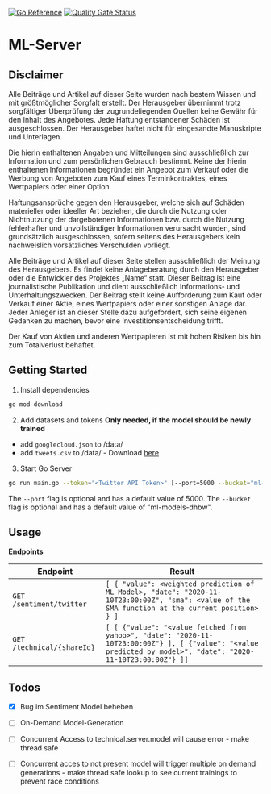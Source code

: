 [![Go Reference](https://pkg.go.dev/badge/github.com/DHBWMannheim/ml-server.svg)](https://pkg.go.dev/github.com/DHBWMannheim/ml-server)
[![Quality Gate Status](https://sonarcloud.io/api/project_badges/measure?project=DHBWMannheim_ml-server&metric=alert_status)](https://sonarcloud.io/dashboard?id=DHBWMannheim_ml-server)
# ML-Server

## Disclaimer
Alle Beiträge und Artikel auf dieser Seite wurden nach bestem Wissen und mit größtmöglicher Sorgfalt erstellt. Der Herausgeber übernimmt trotz sorgfältiger Überprüfung der zugrundeliegenden Quellen keine Gewähr für den Inhalt des Angebotes. Jede Haftung entstandener Schäden ist ausgeschlossen. Der Herausgeber haftet nicht für eingesandte Manuskripte und Unterlagen.

Die hierin enthaltenen Angaben und Mitteilungen sind ausschließlich zur Information und zum persönlichen Gebrauch bestimmt. Keine der hierin enthaltenen Informationen begründet ein Angebot zum Verkauf oder die Werbung von Angeboten zum Kauf eines Terminkontraktes, eines Wertpapiers oder einer Option.

Haftungsansprüche gegen den Herausgeber, welche sich auf Schäden materieller oder ideeller Art beziehen, die durch die Nutzung oder Nichtnutzung der dargebotenen Informationen bzw. durch die Nutzung fehlerhafter und unvollständiger Informationen verursacht wurden, sind grundsätzlich ausgeschlossen, sofern seitens des Herausgebers kein nachweislich vorsätzliches Verschulden vorliegt.

Alle Beiträge und Artikel auf dieser Seite stellen ausschließlich der Meinung des Herausgebers. Es findet keine Anlageberatung durch den Herausgeber oder die Entwickler des Projektes „Name“ statt. Dieser Beitrag ist eine journalistische Publikation und dient ausschließlich Informations- und Unterhaltungszwecken. Der Beitrag stellt keine Aufforderung zum Kauf oder Verkauf einer Aktie, eines Wertpapiers oder einer sonstigen Anlage dar. Jeder Anleger ist an dieser Stelle dazu aufgefordert, sich seine eigenen Gedanken zu machen, bevor eine Investitionsentscheidung trifft.

Der Kauf von Aktien und anderen Wertpapieren ist mit hohen Risiken bis hin zum Totalverlust behaftet.

## Getting Started

1. Install dependencies

```bash
go mod download
```

2. Add datasets and tokens **Only needed, if the model should be newly trained**

- add `googlecloud.json` to /data/
- add `tweets.csv` to /data/ - Download [here](https://www.dropbox.com/s/ur7pw797mgcc1wr/tweets.csv?dl=0)

3. Start Go Server

```bash
go run main.go --token="<Twitter API Token>" [--port=5000 --bucket="ml-models-dhbw"]
```

The `--port` flag is optional and has a default value of 5000.
The `--bucket` flag is optional and has a default value of "ml-models-dhbw".

## Usage

**Endpoints**

| Endpoint                 | Result                                                                                                                     |
| ------------------------ | -------------------------------------------------------------------------------------------------------------------------- |
| `GET /sentiment/twitter` | `[ { "value": <weighted prediction of ML Model>, "date": "2020-11-10T23:00:00Z", "sma": <value of the SMA function at the current position> } ]` |
| `GET /technical/{shareId}` | `[ [ {"value": "<value fetched from yahoo>", "date": "2020-11-10T23:00:00Z"} ], [ {"value": "<value predicted by model>", "date": "2020-11-10T23:00:00Z"} ]]` |

## Todos

- [x] Bug im Sentiment Model beheben
- [ ] On-Demand Model-Generation
- [ ] Concurrent Access to technical.server.model will cause error - make thread safe
- [ ] Concurrent acces to not present model will trigger multiple on demand generations - make thread safe lookup to see current trainings to prevent race conditions

